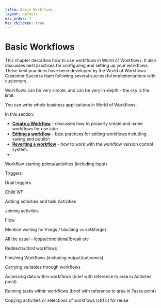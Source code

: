 ```yaml
---
title: Basic Workflows
layout: default
nav_order: 7
has_children: true
---
```


# Basic Workflows

This chapter describes how to use workflows in World of Workflows. It also discusses best practices for configuring and setting up your workflows. These best practices have been developed by the World of Workflows Customer Success team following several successful implementations with customers.

Workflows can be very simple, and can be very in-depth - the sky is the limit. 

You can write whole business applications in World of Workflows.

In this section:

- **[Create a Workflow](./01_create_a_workflow.html)** - discusses how to properly create and name workflows for use later.
- **[Editing a workflow](./02_editing_a_workflow.html)** - best practices for editing workflows including saving and publish 
- **[Reverting a workflow](./03_reverting_a_workflow.html)** - how to work with the workflow version control system.
-  


Workflow starting points/activities (including input) 

Triggers 

Dual triggers 

Child WF 

Adding activities and task Activities 

Joining activities 

Flow 

Mention waiting for things / blocking vs set&forget 

All the usual – loops/conditional/break etc 

Redirects/child workflows 

Finishing Workflows (including output/outcomes) 

Carrying variables through workflows 

Accessing data within workflows (brief with reference to area in Activites point) 

Running tasks within workflows (brief with reference to area in Tasks point) 

Copying activities or selections of workflows (ctrl c) for reuse 